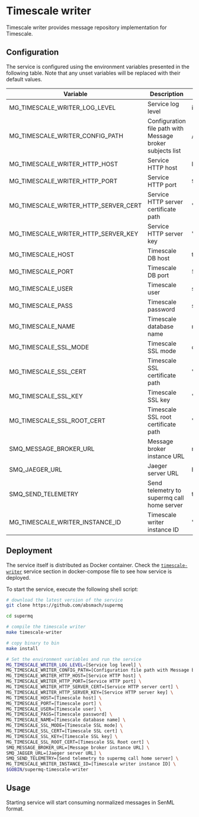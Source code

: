 # Timescale writer

Timescale writer provides message repository implementation for Timescale.

## Configuration

The service is configured using the environment variables presented in the
following table. Note that any unset variables will be replaced with their
default values.

| Variable                              | Description                                               | Default                      |
| ------------------------------------- | --------------------------------------------------------- | ---------------------------- |
| MG_TIMESCALE_WRITER_LOG_LEVEL        | Service log level                                         | info                         |
| MG_TIMESCALE_WRITER_CONFIG_PATH      | Configuration file path with Message broker subjects list | /config.toml                 |
| MG_TIMESCALE_WRITER_HTTP_HOST        | Service HTTP host                                         | localhost                    |
| MG_TIMESCALE_WRITER_HTTP_PORT        | Service HTTP port                                         | 9012                         |
| MG_TIMESCALE_WRITER_HTTP_SERVER_CERT | Service HTTP server certificate path                      | ""                           |
| MG_TIMESCALE_WRITER_HTTP_SERVER_KEY  | Service HTTP server key                                   | ""                           |
| MG_TIMESCALE_HOST                    | Timescale DB host                                         | timescale                    |
| MG_TIMESCALE_PORT                    | Timescale DB port                                         | 5432                         |
| MG_TIMESCALE_USER                    | Timescale user                                            | supermq                      |
| MG_TIMESCALE_PASS                    | Timescale password                                        | supermq                      |
| MG_TIMESCALE_NAME                    | Timescale database name                                   | messages                     |
| MG_TIMESCALE_SSL_MODE                | Timescale SSL mode                                        | disabled                     |
| MG_TIMESCALE_SSL_CERT                | Timescale SSL certificate path                            | ""                           |
| MG_TIMESCALE_SSL_KEY                 | Timescale SSL key                                         | ""                           |
| MG_TIMESCALE_SSL_ROOT_CERT           | Timescale SSL root certificate path                       | ""                           |
| SMQ_MESSAGE_BROKER_URL                | Message broker instance URL                               | nats://localhost:4222        |
| SMQ_JAEGER_URL                        | Jaeger server URL                                         | http://jaeger:4318/v1/traces |
| SMQ_SEND_TELEMETRY                    | Send telemetry to supermq call home server                | true                         |
| MG_TIMESCALE_WRITER_INSTANCE_ID      | Timescale writer instance ID                              | ""                           |

## Deployment

The service itself is distributed as Docker container. Check the [`timescale-writer`](https://github.com/absmach/supermq/blob/main/docker/addons/timescale-writer/docker-compose.yml#L34-L59) service section in docker-compose file to see how service is deployed.

To start the service, execute the following shell script:

```bash
# download the latest version of the service
git clone https://github.com/absmach/supermq

cd supermq

# compile the timescale writer
make timescale-writer

# copy binary to bin
make install

# Set the environment variables and run the service
MG_TIMESCALE_WRITER_LOG_LEVEL=[Service log level] \
MG_TIMESCALE_WRITER_CONFIG_PATH=[Configuration file path with Message broker subjects list] \
MG_TIMESCALE_WRITER_HTTP_HOST=[Service HTTP host] \
MG_TIMESCALE_WRITER_HTTP_PORT=[Service HTTP port] \
MG_TIMESCALE_WRITER_HTTP_SERVER_CERT=[Service HTTP server cert] \
MG_TIMESCALE_WRITER_HTTP_SERVER_KEY=[Service HTTP server key] \
MG_TIMESCALE_HOST=[Timescale host] \
MG_TIMESCALE_PORT=[Timescale port] \
MG_TIMESCALE_USER=[Timescale user] \
MG_TIMESCALE_PASS=[Timescale password] \
MG_TIMESCALE_NAME=[Timescale database name] \
MG_TIMESCALE_SSL_MODE=[Timescale SSL mode] \
MG_TIMESCALE_SSL_CERT=[Timescale SSL cert] \
MG_TIMESCALE_SSL_KEY=[Timescale SSL key] \
MG_TIMESCALE_SSL_ROOT_CERT=[Timescale SSL Root cert] \
SMQ_MESSAGE_BROKER_URL=[Message broker instance URL] \
SMQ_JAEGER_URL=[Jaeger server URL] \
SMQ_SEND_TELEMETRY=[Send telemetry to supermq call home server] \
MG_TIMESCALE_WRITER_INSTANCE_ID=[Timescale writer instance ID] \
$GOBIN/supermq-timescale-writer
```

## Usage

Starting service will start consuming normalized messages in SenML format.
